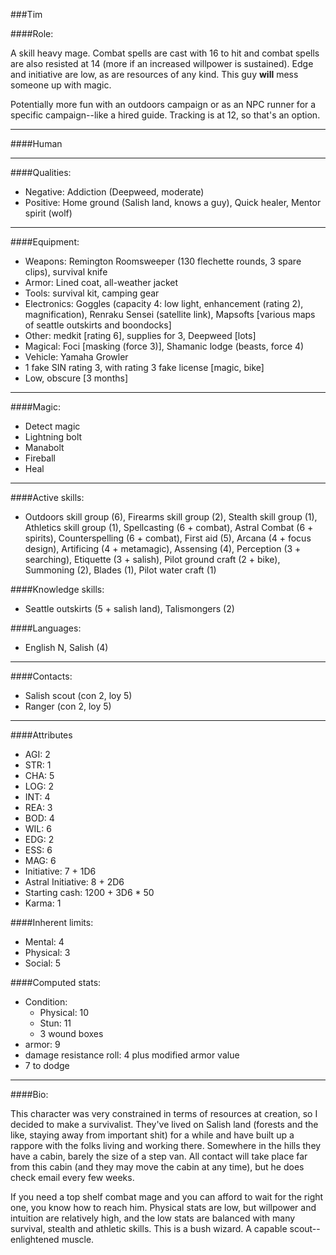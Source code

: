 ###Tim

####Role:

A skill heavy mage. Combat spells are cast with 16 to hit and combat spells are also resisted at 14 (more if an increased willpower is sustained). Edge and initiative are low, as are resources of any kind. This guy **will** mess someone up with magic. 

Potentially more fun with an outdoors campaign or as an NPC runner for a specific campaign--like a hired guide. Tracking is at 12, so that's an option.  

____
####Human
____
####Qualities:

- Negative: Addiction (Deepweed, moderate)
- Positive: Home ground (Salish land, knows a guy), Quick healer, Mentor spirit (wolf)

____
####Equipment:

- Weapons: Remington Roomsweeper (130 flechette rounds, 3 spare clips), survival knife
- Armor: Lined coat, all-weather jacket
- Tools: survival kit, camping gear
- Electronics: Goggles (capacity 4: low light, enhancement (rating 2), magnification), Renraku Sensei (satellite link), Mapsofts [various maps of seattle outskirts and boondocks]
- Other: medkit [rating 6], supplies for 3, Deepweed [lots]
- Magical: Foci [masking (force 3)], Shamanic lodge (beasts, force 4) 
- Vehicle: Yamaha Growler
- 1 fake SIN rating 3, with rating 3 fake license [magic, bike]
- Low, obscure [3 months]

____
####Magic:

- Detect magic
- Lightning bolt
- Manabolt
- Fireball
- Heal

____
####Active skills:

- Outdoors skill group (6), Firearms skill group (2), Stealth skill group (1), Athletics skill group (1), Spellcasting (6 + combat), Astral Combat (6 + spirits), Counterspelling (6 + combat), First aid (5), Arcana (4 + focus design), Artificing (4 + metamagic), Assensing (4), Perception (3 + searching), Etiquette (3 + salish), Pilot ground craft (2 + bike), Summoning (2), Blades (1), Pilot water craft (1)

####Knowledge skills:

- Seattle outskirts (5 + salish land), Talismongers (2)

####Languages:

- English N, Salish (4)

____
####Contacts:

- Salish scout (con 2, loy 5)
- Ranger (con 2, loy 5)

____
####Attributes

- AGI: 2
- STR: 1
- CHA: 5
- LOG: 2
- INT: 4
- REA: 3
- BOD: 4
- WIL: 6
- EDG: 2
- ESS: 6
- MAG: 6
- Initiative: 7 + 1D6
- Astral Initiative: 8 + 2D6
- Starting cash: 1200 + 3D6 * 50
- Karma: 1

####Inherent limits:

- Mental: 4
- Physical: 3
- Social: 5

####Computed stats:

- Condition:
	- Physical: 10
	- Stun: 11
	- 3 wound boxes
- armor: 9
- damage resistance roll: 4 plus modified armor value
- 7 to dodge

____
####Bio:

This character was very constrained in terms of resources at creation, so I decided to make a survivalist. They've lived on Salish land (forests and the like, staying away from important shit) for a while and have built up a rappore with the folks living and working there. Somewhere in the hills they have a cabin, barely the size of a step van. All contact will take place far from this cabin (and they may move the cabin at any time), but he does check email every few weeks.

If you need a top shelf combat mage and you can afford to wait for the right one, you know how to reach him. Physical stats are low, but willpower and intuition are relatively high, and the low stats are balanced with many survival, stealth and athletic skills. This is a bush wizard. A capable scout--enlightened muscle.
